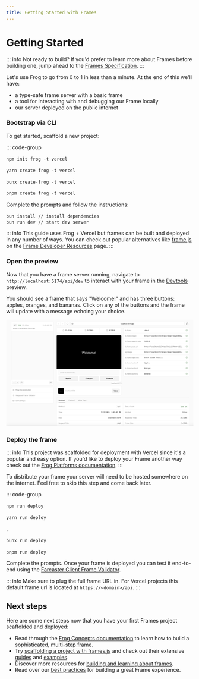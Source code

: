 ```yaml
---
title: Getting Started with Frames
---
```


# Getting Started

::: info Not ready to build?
If you'd prefer to learn more about Frames before building one, jump ahead to the [Frames Specification](./spec).
:::

Let's use Frog to go from 0 to 1 in less than a minute. At the end of this we'll have:

- a type-safe frame server with a basic frame
- a tool for interacting with and debugging our Frame locally
- our server deployed on the public internet

### Bootstrap via CLI

To get started, scaffold a new project:

::: code-group

```ts [npm]
npm init frog -t vercel
```

```ts [yarn]
yarn create frog -t vercel
```

```ts [bun]
bunx create-frog -t vercel
```

```ts [pnpm]
pnpm create frog -t vercel
```

Complete the prompts and follow the instructions:

```
bun install // install dependencies
bun run dev // start dev server
```

::: info
This guide uses Frog + Vercel but frames can be built and deployed in any
number of ways. You can check out popular alternatives like [frame.js](https://framesjs.org/)
on the [Frame Developer Resources](./resources) page.
:::

### Open the preview

Now that you have a frame server running, navigate to
`http://localhost:5174/api/dev` to interact with your frame in the
[Devtools](https://frog.fm/concepts/devtools) preview.

You should see a frame that says "Welcome!" and has three buttons: apples,
oranges, and bananas. Click on any of the buttons and the frame will update
with a message echoing your choice.

![Frog Frame Preview](./frog_frame_preview.png)

### Deploy the frame

::: info
This project was scaffolded for deployment with Vercel since it's a popular and
easy option. If you'd like to deploy your Frame another way check out the [Frog
Platforms documentation](https://frog.fm/platforms/bun).
:::

To distribute your frame your server will need to be hosted somewhere on the
internet. Feel free to skip this step and come back later.

::: code-group

```ts [npm]
npm run deploy
```

```ts [yarn]
yarn run deploy
```

.

```ts [bun]
bunx run deploy
```

```ts [pnpm]
pnpm run deploy
```

Complete the prompts. Once your frame is deployed you can test it end-to-end
using the [Farcaster Client Frame Validator](https://farcaster.xyz/~/developers/frames-legacy).

::: info
Make sure to plug the full frame URL in. For Vercel projects this default frame
url is located at `https://<domain>/api`.
:::

## Next steps

Here are some next steps now that you have your first Frames project scaffolded
and deployed:

- Read through the [Frog Concepts
  documentation](https://frog.fm/concepts/overview) to learn how to build a
  sophisticated, [multi-step frame](https://frog.fm/concepts/routing).
- Try [scaffolding a project with
  frames.js](https://framesjs.org/guides/create-frame) and check out their
  extensive [guides](https://framesjs.org/guides/create-frame) and
  [examples](https://framesjs.org/examples/basic).
- Discover more resources for [building and learning about frames](./resources).
- Read over our [best practices](./best-practices) for building a great Frame experience.
